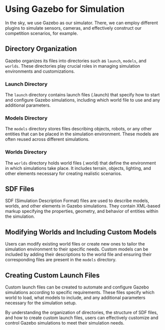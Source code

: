# Using Gazebo for Simulation

In the sky, we use Gazebo as our simulator. There, we can employ different plugins to simulate sensors, cameras, and effectively construct our competition scenarios, for example. 

## Directory Organization

Gazebo organizes its files into directories such as `launch`, `models`, and `worlds`. These directories play crucial roles in managing simulation environments and customizations.

### Launch Directory

The `launch` directory contains launch files (.launch) that specify how to start and configure Gazebo simulations, including which world file to use and any additional parameters.

### Models Directory

The `models` directory stores files describing objects, robots, or any other entities that can be placed in the simulation environment. These models are often reused across different simulations.

### Worlds Directory

The `worlds` directory holds world files (.world) that define the environment in which simulations take place. It includes terrain, objects, lighting, and other elements necessary for creating realistic scenarios.

## SDF Files

SDF (Simulation Description Format) files are used to describe models, worlds, and other elements in Gazebo simulations. They contain XML-based markup specifying the properties, geometry, and behavior of entities within the simulation.

## Modifying Worlds and Including Custom Models

Users can modify existing world files or create new ones to tailor the simulation environment to their specific needs. Custom models can be included by adding their descriptions to the world file and ensuring their corresponding files are present in the `models` directory.

## Creating Custom Launch Files

Custom launch files can be created to automate and configure Gazebo simulations according to specific requirements. These files specify which world to load, what models to include, and any additional parameters necessary for the simulation setup.

By understanding the organization of directories, the structure of SDF files, and how to create custom launch files, users can effectively customize and control Gazebo simulations to meet their simulation needs.
